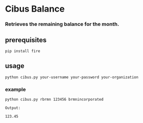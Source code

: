 # Cibus Balance

### Retrieves the remaining balance for the month.

## prerequisites
```
pip install fire
```

## usage

```
python cibus.py your-username your-password your-organization
```

### example
```
python cibus.py rbrmn 123456 brmnincorporated

Output:

123.45
```
